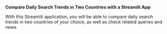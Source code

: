 **Compare Daily Search Trends in Two Countries with a Streamlit App**

With this Streamlit application, you will be able to compare daily search trends in two countries of your choice, as well as check related queries and news.


